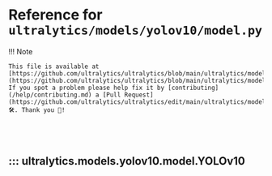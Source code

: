 # Reference for `ultralytics/models/yolov10/model.py`

!!! Note

    This file is available at [https://github.com/ultralytics/ultralytics/blob/main/ultralytics/models/yolov10/model.py](https://github.com/ultralytics/ultralytics/blob/main/ultralytics/models/yolov10/model.py). If you spot a problem please help fix it by [contributing](/help/contributing.md) a [Pull Request](https://github.com/ultralytics/ultralytics/edit/main/ultralytics/models/yolov10/model.py) 🛠️. Thank you 🙏!

<br><br>

## ::: ultralytics.models.yolov10.model.YOLOv10

<br><br>
